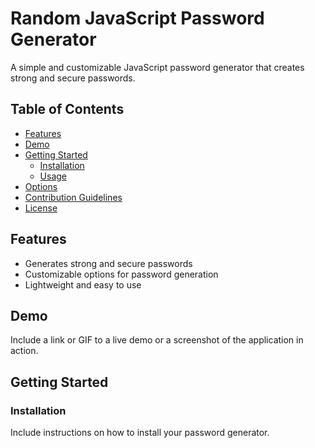 # Random JavaScript Password Generator

A simple and customizable JavaScript password generator that creates strong and secure passwords.

## Table of Contents

- [Features](#features)
- [Demo](#demo)
- [Getting Started](#getting-started)
  - [Installation](#installation)
  - [Usage](#usage)
- [Options](#options)
- [Contribution Guidelines](#contribution-guidelines)
- [License](#license)

## Features

- Generates strong and secure passwords
- Customizable options for password generation
- Lightweight and easy to use

## Demo

Include a link or GIF to a live demo or a screenshot of the application in action.

## Getting Started

### Installation

Include instructions on how to install your password generator.



